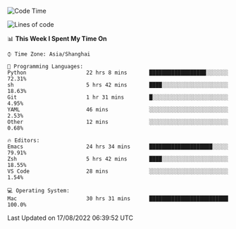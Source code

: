 <!--START_SECTION:waka-->
![Code Time](http://img.shields.io/badge/Code%20Time-788%20hrs%2020%20mins-blue)

![Lines of code](https://img.shields.io/badge/From%20Hello%20World%20I%27ve%20Written-22%20Thousand%20lines%20of%20code-blue)

📊 **This Week I Spent My Time On** 

```text
⌚︎ Time Zone: Asia/Shanghai

💬 Programming Languages: 
Python                   22 hrs 8 mins       ██████████████████░░░░░░░   72.31% 
sh                       5 hrs 42 mins       ████░░░░░░░░░░░░░░░░░░░░░   18.63% 
Git                      1 hr 31 mins        █░░░░░░░░░░░░░░░░░░░░░░░░   4.95% 
YAML                     46 mins             ░░░░░░░░░░░░░░░░░░░░░░░░░   2.53% 
Other                    12 mins             ░░░░░░░░░░░░░░░░░░░░░░░░░   0.68%

🔥 Editors: 
Emacs                    24 hrs 34 mins      ████████████████████░░░░░   79.91% 
Zsh                      5 hrs 42 mins       ████░░░░░░░░░░░░░░░░░░░░░   18.55% 
VS Code                  28 mins             ░░░░░░░░░░░░░░░░░░░░░░░░░   1.54%

💻 Operating System: 
Mac                      30 hrs 31 mins      █████████████████████████   100.0%

```


 Last Updated on 17/08/2022 06:39:52 UTC
<!--END_SECTION:waka-->
